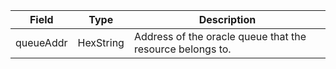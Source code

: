 | Field     | Type      | Description                                               |
| --------- | --------- | --------------------------------------------------------- |
| queueAddr | HexString | Address of the oracle queue that the resource belongs to. |
